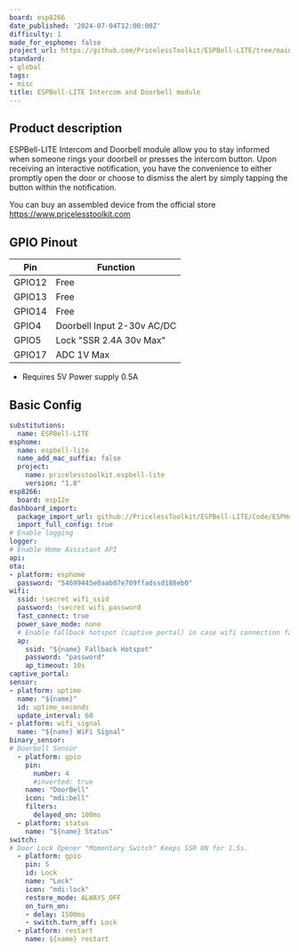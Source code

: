 ```yaml
---
board: esp8266
date_published: '2024-07-04T12:00:00Z'
difficulty: 1
made_for_esphome: false
project_url: https://github.com/PricelessToolkit/ESPBell-LITE/tree/main
standard:
- global
tags:
- misc
title: ESPBell-LITE Intercom and Doorbell module
---
```


## Product description

ESPBell-LITE Intercom and Doorbell module allow you to stay informed when someone rings your doorbell or presses the intercom button. Upon receiving an interactive notification, you have the convenience to either promptly open the door or choose to dismiss the alert by simply tapping the button within the notification.

You can buy an assembled device from the official store https://www.pricelesstoolkit.com

## GPIO Pinout

| Pin    | Function                    |
| ------ | -------------------------   |
| GPIO12 | Free                        |
| GPIO13 | Free                        |
| GPIO14 | Free                        |
| GPIO4  | Doorbell Input 2-30v AC/DC  |
| GPIO5  | Lock "SSR 2.4A 30v Max"     |
| GPIO17 | ADC 1V Max                  |
- Requires 5V Power supply 0.5A

## Basic Config

```yaml
substitutions:
  name: ESPBell-LITE
esphome:
  name: espbell-lite
  name_add_mac_suffix: false
  project:
    name: pricelesstoolkit.espbell-lite
    version: "1.0"
esp8266:
  board: esp12e
dashboard_import:
  package_import_url: github://PricelessToolkit/ESPBell-LITE/Code/ESPHome/espbell-lite.yaml@main
  import_full_config: true
# Enable logging
logger:
# Enable Home Assistant API
api:
ota:
- platform: esphome
  password: "54699445e0aab07e709ffadssd188eb0"
wifi:
  ssid: !secret wifi_ssid
  password: !secret wifi_password
  fast_connect: true
  power_save_mode: none
  # Enable fallback hotspot (captive portal) in case wifi connection fails
  ap:
    ssid: "${name} Fallback Hotspot"
    password: "password"
    ap_timeout: 10s
captive_portal:
sensor:
- platform: uptime
  name: "${name}"
  id: uptime_seconds
  update_interval: 60
- platform: wifi_signal
  name: "${name} WiFi Signal"
binary_sensor:
# Doorbell Sensor
  - platform: gpio
    pin:
      number: 4
      #inverted: true
    name: "DoorBell"
    icon: "mdi:bell"
    filters:
      delayed_on: 100ms
  - platform: status
    name: "${name} Status"
switch:
# Door Lock Opener "Momentary Switch" Keeps SSR ON for 1.5s.
  - platform: gpio
    pin: 5
    id: Lock
    name: "Lock"
    icon: "mdi:lock"
    restore_mode: ALWAYS_OFF
    on_turn_on:
    - delay: 1500ms
    - switch.turn_off: Lock
  - platform: restart
    name: ${name} restart
```